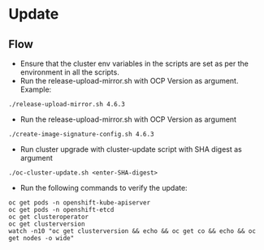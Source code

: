 # Update

## Flow

* Ensure that the cluster env variables in the scripts are set as per the environment in all the scripts.
* Run the release-upload-mirror.sh with OCP Version as argument.
Example:
```
./release-upload-mirror.sh 4.6.3
```
* Run the release-upload-mirror.sh with OCP Version as argument
```
./create-image-signature-config.sh 4.6.3
```
* Run cluster upgrade with cluster-update script with SHA digest as argument
```
./oc-cluster-update.sh <enter-SHA-digest>
```
* Run the following commands to verify the update:
```
oc get pods -n openshift-kube-apiserver
oc get pods -n openshift-etcd
oc get clusteroperator
oc get clusterversion
watch -n10 "oc get clusterversion && echo && oc get co && echo && oc get nodes -o wide"
```
